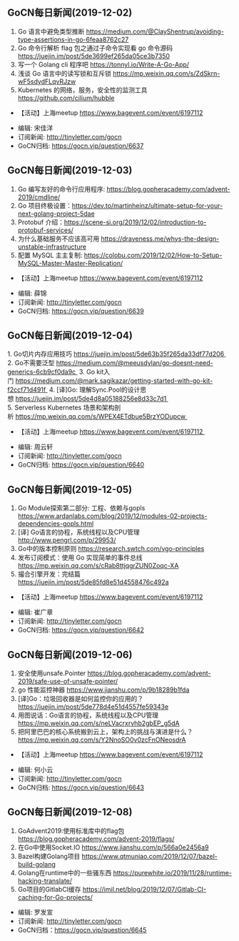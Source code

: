 ## GoCN每日新闻(2019-12-02)

1. Go 语言中避免类型推断 https://medium.com/@ClayShentrup/avoiding-type-assertions-in-go-6feaa8762c27
2. Go 命令行解析 flag 包之通过子命令实现看 go 命令源码 https://juejin.im/post/5de3699ef265da05ce3b7350
3. 写一个 Golang cli 程序吧 https://tonnyl.io/Write-A-Go-App/
4. 浅谈 Go 语言中的读写锁和互斥锁 https://mp.weixin.qq.com/s/ZdSkrn-wF5sdydFLqvRJzw
5. Kubernetes 的网络，服务，安全性的监测工具 https://github.com/cilium/hubble 

* 【活动】上海meetup https://www.bagevent.com/event/6197112

- 编辑: 宋佳洋
- 订阅新闻: http://tinyletter.com/gocn
- GoCN归档: https://gocn.vip/question/6637

## GoCN每日新闻(2019-12-03)

1. Go 编写友好的命令行应用程序: https://blog.gopheracademy.com/advent-2019/cmdline/
2. Go 项目终极设置：https://dev.to/martinheinz/ultimate-setup-for-your-next-golang-project-5dae
3. Protobuf 介绍：https://scene-si.org/2019/12/02/introduction-to-protobuf-services/ 
4. 为什么基础服务不应该高可用 https://draveness.me/whys-the-design-unstable-infrastructure
5. 配置 MySQL 主主复制: https://colobu.com/2019/12/02/How-to-Setup-MySQL-Master-Master-Replication/

* 【活动】上海meetup https://www.bagevent.com/event/6197112

- 编辑: 薛锦 
- 订阅新闻: http://tinyletter.com/gocn
- GoCN归档: https://gocn.vip/question/6639

## GoCN每日新闻(2019-12-04)

1. Go切片内存应用技巧 https://juejin.im/post/5de63b35f265da33df77d206 
2. Go不需要泛型 https://medium.com/@meeusdylan/go-doesnt-need-generics-6cb9cf0da9c 
3. Go kit入门 https://medium.com/@mark.sagikazar/getting-started-with-go-kit-f2ccf71d491f 
4. [译]Go: 理解Sync.Pool的设计思想 https://juejin.im/post/5de4d8a05188256e8d33c7d1 
5. Serverless Kubernetes 场景和架构剖析 https://mp.weixin.qq.com/s/WPEX4ETdbue5BrzYODupcw 

* 【活动】上海meetup https://www.bagevent.com/event/6197112 

- 编辑: 周云轩 
- 订阅新闻: http://tinyletter.com/gocn
- GoCN归档: https://gocn.vip/question/6640

## GoCN每日新闻(2019-12-05)

1. Go Module探索第二部分: 工程、依赖与gopls https://www.ardanlabs.com/blog/2019/12/modules-02-projects-dependencies-gopls.html 
2. [译] Go语言的协程，系统线程以及CPU管理  http://www.pengrl.com/p/29953/
3. Go中的版本控制原则 https://research.swtch.com/vgo-principles
4. 发布订阅模式：使用 Go 实现简单的事件总线 https://mp.weixin.qq.com/s/cRab8ttjqgrZUN0Zoqc-XA
5. 撮合引擎开发：完结篇 https://juejin.im/post/5de85fd8e51d4558476c492a

* 【活动】上海meetup https://www.bagevent.com/event/6197112 

- 编辑: 崔广章 
- 订阅新闻: http://tinyletter.com/gocn
- GoCN归档: https://gocn.vip/question/6642

## GoCN每日新闻(2019-12-06)

1. 安全使用unsafe.Pointer https://blog.gopheracademy.com/advent-2019/safe-use-of-unsafe-pointer/
2. go 性能监控神器 https://www.jianshu.com/p/9b18289b1fda
3. [译]Go：垃圾回收器是如何监控你的应用的？ https://juejin.im/post/5de778d4e51d4557fe59343e
4. 用图说话：Go语言的协程，系统线程以及CPU管理 https://mp.weixin.qq.com/s/neLVacrxrvhb2gbEP_g5dA
5. 把阿里巴巴的核心系统搬到云上，架构上的挑战与演进是什么？https://mp.weixin.qq.com/s/Y2NnoSO0v0zcFnONeosdrA

* 【活动】上海meetup https://www.bagevent.com/event/6197112 

- 编辑: 何小云 
- 订阅新闻: http://tinyletter.com/gocn
- GoCN归档: https://gocn.vip/question/6643


## GoCN每日新闻(2019-12-08)
1. GoAdvent2019:使用标准库中的flag包 https://blog.gopheracademy.com/advent-2019/flags/
2. 在Go中使用Socket.IO https://www.jianshu.com/p/566a0e2456a9
3. Bazel构建Golang项目 https://www.qtmuniao.com/2019/12/07/bazel-build-golang
4. Golang在runtime中的一些骚东西 https://purewhite.io/2019/11/28/runtime-hacking-translate/
5. Go项目的GitlabCI缓存 https://imil.net/blog/2019/12/07/Gitlab-CI-caching-for-Go-projects/

- 编辑: 罗发宣
- 订阅新闻: http://tinyletter.com/gocn
- GoCN归档：https://gocn.vip/question/6645
